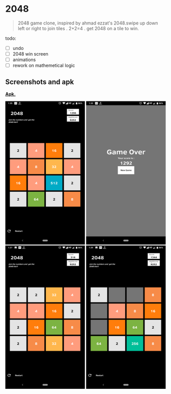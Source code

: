 # 2048  
> 2048 game clone, inspired by ahmad ezzat's 2048.swipe up down left or right to join tiles . 2+2=4 . get 2048 on a tile to win.

todo:  

- [ ] undo  
- [ ] 2048 win  screen  
- [ ] animations  
- [ ] rework on mathemetical logic  

## Screenshots and apk  
 [**Apk.**](https://github.com/root-ansh/2048-minimal-demo/blob/master/ApkAndScreenshots/Minimal2048.apk?raw=true)
 
 <p align="center"> 
<img src="https://github.com/root-ansh/2048-minimal-demo/blob/master/ApkAndScreenshots/pic1.png" height="450" width="250">
<img src="https://github.com/root-ansh/2048-minimal-demo/blob/master/ApkAndScreenshots/pic2.png" height="450" width="250">
<img src="https://github.com/root-ansh/2048-minimal-demo/blob/master/ApkAndScreenshots/pic3.png" height="450" width="250">
<img src="https://github.com/root-ansh/2048-minimal-demo/blob/master/ApkAndScreenshots/pic4.png" height="450" width="250">

</p>  
